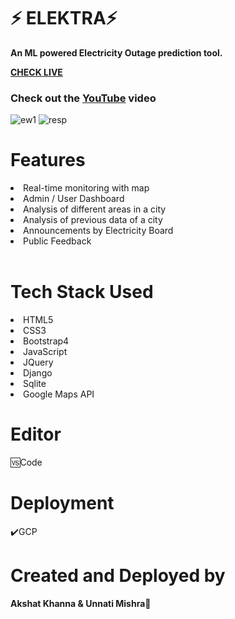 #  ⚡ ELEKTRA⚡

<b>An ML powered Electricity Outage prediction tool.</b>
<br>

<b><a href="https://elecktra.uc.r.appspot.com/">CHECK LIVE</a></b>
<br>
<h3>Check out the <a href="#Y">YouTube</a> video</h3>

<img src="https://i.ibb.co/yk5gRVB/ew1.png" alt="ew1" border="0"> <img src="https://i.ibb.co/92CbKnQ/resp.png" alt="resp" border="0">
<br>

<h1>Features</h1>
<li>Real-time monitoring with map</li>
<li>Admin / User Dashboard</li>
<li>Analysis of different areas in a city</li>
<li>Analysis of previous data of a city</li>
<li>Announcements by Electricity Board</li>
<li>Public Feedback</li>
<br>

<h1>Tech Stack Used</h1>
<li>HTML5</li>
<li>CSS3</li>
<li>Bootstrap4</li>
<li>JavaScript</li>
<li>JQuery</li>
<li>Django</li>
<li>Sqlite</li>
<li>Google Maps API</li>



<h1>Editor</h1>
🆚Code

<h1>Deployment</h1>✔️GCP

<h1>Created and Deployed by</h1>
  <b>Akshat Khanna & Unnati Mishra🙎</b>
  <br><br>

